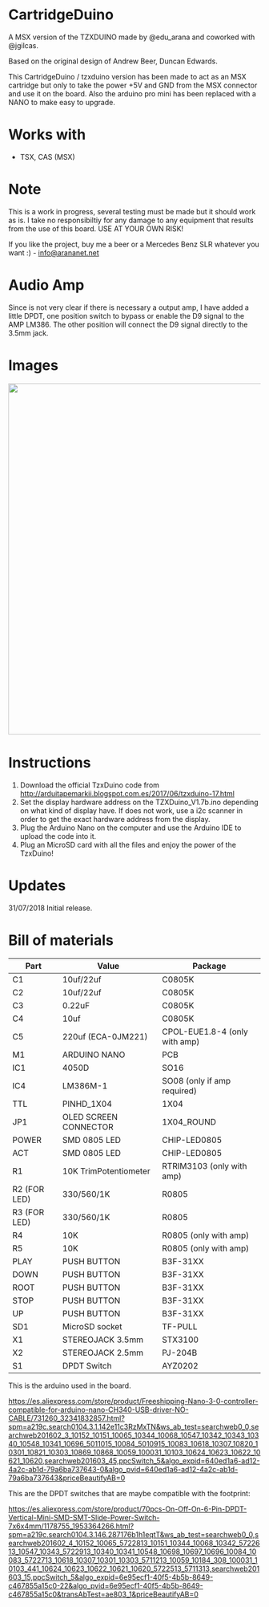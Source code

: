 # CartridgeDuino
A MSX version of the TZXDUINO made by @edu_arana and coworked with @jgilcas.

Based on the original design of Andrew Beer, Duncan Edwards.

This CartridgeDuino / tzxduino version has been made to act as an MSX cartridge but only to take the power +5V and GND from the MSX connector and use it on the board. Also the arduino pro mini has been replaced with a NANO to make easy to upgrade.

# Works with

- TSX, CAS (MSX)

# Note

This is a work in progress, several testing must be made but it should work as is. I take no responsibiltiy for any damage to any equipment that results from the use of this board. USE AT YOUR OWN RISK!

If you like the project, buy me a beer or a Mercedes Benz SLR whatever you want :) - info@arananet.net

# Audio Amp

Since is not very clear if there is necessary a output amp, I have added a little DPDT, one position switch to bypass or enable the D9 signal to the AMP LM386. The other position will connect the D9 signal directly to the 3.5mm jack. 

# Images

<img src="https://github.com/arananet/Cartridge/blob/master/images/top.png?raw=true" width="700">

# Instructions
 
1. Download the official TzxDuino code from http://arduitapemarkii.blogspot.com.es/2017/06/tzxduino-17.html 
2. Set the display hardware address on the TZXDuino_V1.7b.ino depending on what kind of display have. If does not work, use a i2c scanner in order to get the exact hardware address from the display.
3. Plug the Arduino Nano on the computer and use the Arduino IDE to upload the code into it.
4. Plug an MicroSD card with all the files and enjoy the power of the TzxDuino!

# Updates

31/07/2018 Initial release.

# Bill of materials

| Part          | Value                   | Package                        |
| ------------- | ----------------------- | ------------------------------ | 
| C1            | 10uf/22uf               | C0805K                         |
| C2            | 10uf/22uf               | C0805K                         |
| C3            | 0.22uF                  | C0805K                         |
| C4            | 10uf                    | C0805K                         |
| C5            | 220uf (ECA-0JM221)      | CPOL-EUE1.8-4 (only with amp)  |
| M1            | ARDUINO NANO            | PCB                            |
| IC1           | 4050D                   | SO16                           |
| IC4           | LM386M-1                | SO08 (only if amp required)    |
| TTL           | PINHD_1X04              | 1X04                           |
| JP1           | OLED SCREEN CONNECTOR   | 1X04_ROUND                     |
| POWER         | SMD 0805 LED            | CHIP-LED0805                   |
| ACT           | SMD 0805 LED            | CHIP-LED0805                   |
| R1            | 10K TrimPotentiometer   | RTRIM3103   (only with amp)    |
| R2 (FOR LED)  | 330/560/1K              | R0805                          |
| R3 (FOR LED)  | 330/560/1K              | R0805                          |
| R4            | 10K                     | R0805 (only with amp)          |
| R5            | 10K                     | R0805 (only with amp)          |
| PLAY          | PUSH BUTTON             | B3F-31XX                       |
| DOWN          | PUSH BUTTON             | B3F-31XX                       |
| ROOT          | PUSH BUTTON             | B3F-31XX                       |
| STOP          | PUSH BUTTON             | B3F-31XX                       |
| UP            | PUSH BUTTON             | B3F-31XX                       |
| SD1           | MicroSD socket          | TF-PULL                        |
| X1            | STEREOJACK 3.5mm        | STX3100                        |
| X2            | STEREOJACK 2.5mm        | PJ-204B                        |
| S1            | DPDT Switch             | AYZ0202                        |

This is the arduino used in the board.

https://es.aliexpress.com/store/product/Freeshipping-Nano-3-0-controller-compatible-for-arduino-nano-CH340-USB-driver-NO-CABLE/731260_32341832857.html?spm=a219c.search0104.3.1.142e11c3RzMxTN&ws_ab_test=searchweb0_0,searchweb201602_3_10152_10151_10065_10344_10068_10547_10342_10343_10340_10548_10341_10696_5011015_10084_5010915_10083_10618_10307_10820_10301_10821_10303_10869_10868_10059_100031_10103_10624_10623_10622_10621_10620,searchweb201603_45,ppcSwitch_5&algo_expid=640ed1a6-ad12-4a2c-ab1d-79a6ba737643-0&algo_pvid=640ed1a6-ad12-4a2c-ab1d-79a6ba737643&priceBeautifyAB=0

This are the DPDT switches that are maybe compatible with the footprint:

https://es.aliexpress.com/store/product/70pcs-On-Off-On-6-Pin-DPDT-Vertical-Mini-SMD-SMT-Slide-Power-Switch-7x6x4mm/1178755_1953364266.html?spm=a219c.search0104.3.146.287176b1h1eqtT&ws_ab_test=searchweb0_0,searchweb201602_4_10152_10065_5722813_10151_10344_10068_10342_5722613_10547_10343_5722913_10340_10341_10548_10698_10697_10696_10084_10083_5722713_10618_10307_10301_10303_5711213_10059_10184_308_100031_10103_441_10624_10623_10622_10621_10620_5722513_5711313,searchweb201603_15,ppcSwitch_5&algo_expid=6e95ecf1-40f5-4b5b-8649-c467855a15c0-22&algo_pvid=6e95ecf1-40f5-4b5b-8649-c467855a15c0&transAbTest=ae803_1&priceBeautifyAB=0
